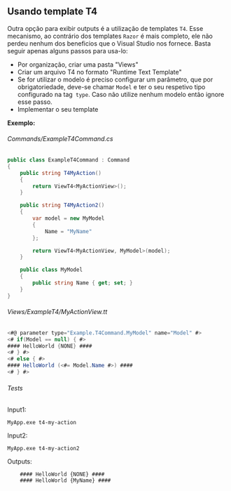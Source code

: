 ## Usando template T4 <header-set anchor-name="output-t4" />

Outra opção para exibir outputs é a utilização de templates `T4`. Esse mecanismo, ao contrário dos templates `Razor` é mais completo, ele não perdeu nenhum dos beneficios que o Visual Studio nos fornece. Basta seguir apenas alguns passos para usa-lo:

* Por organização, criar uma pasta "Views"
* Criar um arquivo T4 no formato "Runtime Text Template"
* Se for utilizar o modelo é preciso configurar um parâmetro, que por obrigatoriedade, deve-se chamar `Model` e ter o seu respetivo tipo configurado na tag` type`. Caso não utilize nenhum modelo então ignore esse passo.
* Implementar o seu template

**Exemplo:**

###### Commands/ExampleT4Command.cs

```csharp
public class ExampleT4Command : Command
{
    public string T4MyAction()
    {
        return ViewT4<MyActionView>();
    }

    public string T4MyAction2()
    {
        var model = new MyModel
        {
            Name = "MyName"
        };

        return ViewT4<MyActionView, MyModel>(model);
    }

    public class MyModel
    {
        public string Name { get; set; }
    }
}
```

###### Views/ExampleT4/MyActionView.tt

```csharp
<#@ parameter type="Example.T4Command.MyModel" name="Model" #>
<# if(Model == null) { #>
#### HelloWorld {NONE} ####
<# } #>
<# else { #>
#### HelloWorld (<#= Model.Name #>) ####
<# } #>
```

###### Tests

Input1:

```
MyApp.exe t4-my-action
```

Input2:

```
MyApp.exe t4-my-action2
```

Outputs:

```
    #### HelloWorld {NONE} ####
    #### HelloWorld {MyName} ####
```
